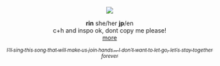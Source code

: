 <p align="center">
    
    
<img src="https://files.catbox.moe/c2z5vw.gif">

</p>



<p align="center"><b>rin</b> she/her <b>jp</b>/en
<br>c+h and inspo ok, dont copy me please!
    <br> <a href="https://github.com/megatensei/xtra">more</a>
</p>    

 <p style="color: #a8a8a8" align="center">
<a href="https://youtu.be/QkG7tIGYgSw?si=WW4sWjqDQOLjGpE4">  <sub><i>I'll sing this song that will make us join hands...
 I don't want to let go, let's stay together forever</i></sub></a>
 </p>

